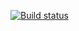 [![Build status](https://ci.appveyor.com/api/projects/status/1t5th0x6f8xnqhe7/branch/main?svg=true)](https://ci.appveyor.com/project/Yanius27/rxjs-frontend/branch/main)